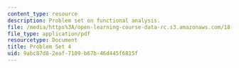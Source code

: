 ```yaml
---
content_type: resource
description: Problem set on functional analysis.
file: /media/https%3A/open-learning-course-data-rc.s3.amazonaws.com/18-102-introduction-to-functional-analysis-spring-2009/9abc87d82eaf7109b67b46d445f6815f_MIT18_102s09_pset04.pdf
file_type: application/pdf
resourcetype: Document
title: Problem Set 4
uid: 9abc87d8-2eaf-7109-b67b-46d445f6815f
---
```

